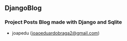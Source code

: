 ## DjangoBlog

### Project Posts Blog made with Django and Sqlite
- joapedu (joaoeduardobraga2@gmail.com)